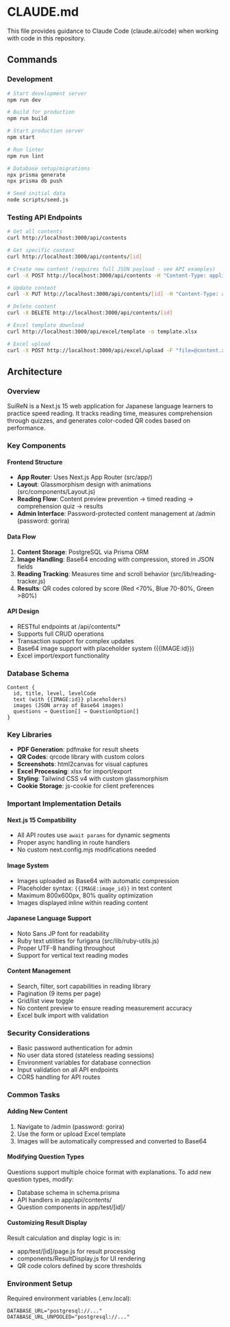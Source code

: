 # CLAUDE.md

This file provides guidance to Claude Code (claude.ai/code) when working with code in this repository.

## Commands

### Development
```bash
# Start development server
npm run dev

# Build for production
npm run build

# Start production server
npm start

# Run linter
npm run lint

# Database setup/migrations
npx prisma generate
npx prisma db push

# Seed initial data
node scripts/seed.js
```

### Testing API Endpoints
```bash
# Get all contents
curl http://localhost:3000/api/contents

# Get specific content
curl http://localhost:3000/api/contents/[id]

# Create new content (requires full JSON payload - see API examples)
curl -X POST http://localhost:3000/api/contents -H "Content-Type: application/json" -d '{...}'

# Update content
curl -X PUT http://localhost:3000/api/contents/[id] -H "Content-Type: application/json" -d '{...}'

# Delete content
curl -X DELETE http://localhost:3000/api/contents/[id]

# Excel template download
curl http://localhost:3000/api/excel/template -o template.xlsx

# Excel upload
curl -X POST http://localhost:3000/api/excel/upload -F "file=@content.xlsx"
```

## Architecture

### Overview
SuiReN is a Next.js 15 web application for Japanese language learners to practice speed reading. It tracks reading time, measures comprehension through quizzes, and generates color-coded QR codes based on performance.

### Key Components

#### Frontend Structure
- **App Router**: Uses Next.js App Router (src/app/)
- **Layout**: Glassmorphism design with animations (src/components/Layout.js)
- **Reading Flow**: Content preview prevention → timed reading → comprehension quiz → results
- **Admin Interface**: Password-protected content management at /admin (password: gorira)

#### Data Flow
1. **Content Storage**: PostgreSQL via Prisma ORM
2. **Image Handling**: Base64 encoding with compression, stored in JSON fields
3. **Reading Tracking**: Measures time and scroll behavior (src/lib/reading-tracker.js)
4. **Results**: QR codes colored by score (Red <70%, Blue 70-80%, Green >80%)

#### API Design
- RESTful endpoints at /api/contents/*
- Supports full CRUD operations
- Transaction support for complex updates
- Base64 image support with placeholder system ({{IMAGE:id}})
- Excel import/export functionality

### Database Schema
```prisma
Content {
  id, title, level, levelCode
  text (with {{IMAGE:id}} placeholders)
  images (JSON array of Base64 images)
  questions → Question[] → QuestionOption[]
}
```

### Key Libraries
- **PDF Generation**: pdfmake for result sheets
- **QR Codes**: qrcode library with custom colors
- **Screenshots**: html2canvas for visual captures
- **Excel Processing**: xlsx for import/export
- **Styling**: Tailwind CSS v4 with custom glassmorphism
- **Cookie Storage**: js-cookie for client preferences

### Important Implementation Details

#### Next.js 15 Compatibility
- All API routes use `await params` for dynamic segments
- Proper async handling in route handlers
- No custom next.config.mjs modifications needed

#### Image System
- Images uploaded as Base64 with automatic compression
- Placeholder syntax: `{{IMAGE:image_id}}` in text content
- Maximum 800x600px, 80% quality optimization
- Images displayed inline within reading content

#### Japanese Language Support
- Noto Sans JP font for readability
- Ruby text utilities for furigana (src/lib/ruby-utils.js)
- Proper UTF-8 handling throughout
- Support for vertical text reading modes

#### Content Management
- Search, filter, sort capabilities in reading library
- Pagination (9 items per page)
- Grid/list view toggle
- No content preview to ensure reading measurement accuracy
- Excel bulk import with validation

### Security Considerations
- Basic password authentication for admin
- No user data stored (stateless reading sessions)
- Environment variables for database connection
- Input validation on all API endpoints
- CORS handling for API routes

### Common Tasks

#### Adding New Content
1. Navigate to /admin (password: gorira)
2. Use the form or upload Excel template
3. Images will be automatically compressed and converted to Base64

#### Modifying Question Types
Questions support multiple choice format with explanations. To add new question types, modify:
- Database schema in schema.prisma
- API handlers in app/api/contents/
- Question components in app/test/[id]/

#### Customizing Result Display
Result calculation and display logic is in:
- app/test/[id]/page.js for result processing
- components/ResultDisplay.js for UI rendering
- QR code colors defined by score thresholds

### Environment Setup
Required environment variables (.env.local):
```
DATABASE_URL="postgresql://..."
DATABASE_URL_UNPOOLED="postgresql://..."
```